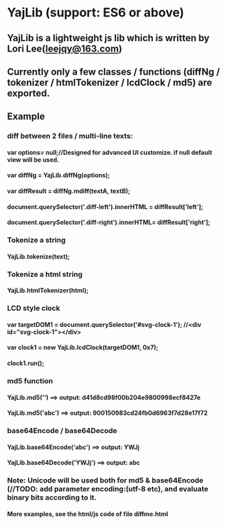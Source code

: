 # YajLib (support: ES6 or above)
## YajLib is a lightweight js lib which is written by Lori Lee(leejqy@163.com)
## Currently only a few classes / functions (diffNg / tokenizer / htmlTokenizer / lcdClock / md5) are exported.
## Example
### diff between 2 files / multi-line texts:
#### var options= null;//Designed for advanced UI customize. if null default view will be used.
#### var diffNg = YajLib.diffNg(options);
#### var diffResult = diffNg.mdiff(textA, textB);
#### document.querySelector('.diff-left').innerHTML = diffResult['left'];
#### document.querySelector('.diff-right').innerHTML= diffResult['right'];
### Tokenize a string
#### YajLib.tokenize(text);
### Tokenize a html string
#### YajLib.htmlTokenizer(html);
###  LCD style clock
#### var targetDOM1 = document.querySelector('#svg-clock-1'); //<div id="svg-clock-1"&gt;&lt;/div&gt;
#### var clock1 = new YajLib.lcdClock(targetDOM1, 0x7);
#### clock1.run();
### md5 function
#### YajLib.md5('')    ==>  output: d41d8cd98f00b204e9800998ecf8427e
#### YajLib.md5('abc') ==>  output: 900150983cd24fb0d6963f7d28e17f72
### base64Encode / base64Decode
#### YajLib.base64Encode('abc')  ==> output: YWJj
#### YajLib.base64Decode('YWJj') ==> output: abc
### Note: Unicode will be used both for md5 & base64Encode (//TODO: add parameter encoding:(utf-8 etc), and evaluate binary bits according to it.
#### More examples, see the html/js code of file diffme.html
